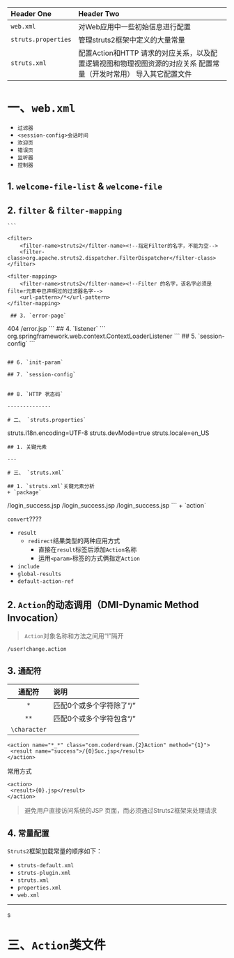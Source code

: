 | Header One     | Header Two     |
| :------------- | :------------- |
| `web.xml`      | 对Web应用中一些初始信息进行配置       |
| `struts.properties` | 管理struts2框架中定义的大量常量       |
| `struts.xml` | 配置Action和HTTP 请求的对应关系，以及配置逻辑视图和物理视图资源的对应关系 配置常量（开发时常用） 导入其它配置文件       |

# 一、`web.xml`
- `过滤器`
- `<session-config>会话时间`
- `欢迎页`
- `错误页`
- `监听器`
- `控制器`

 ## 1. `welcome-file-list` & `welcome-file`
 ## 2. `filter` & `filter-mapping`
	```

	<filter>
		<filter-name>struts2</filter-name><!--指定Filter的名字，不能为空-->
		<filter-class>org.apache.struts2.dispatcher.FilterDispatcher</filter-class>
	</filter>

	<filter-mapping>
		<filter-name>struts2</filter-name><!--Filter 的名字，该名字必须是filter元素中已声明过的过滤器名字-->
		<url-pattern>/*</url-pattern>
	</filter-mapping>
```
 ## 3. `error-page`
 ```
 <error-page>
 	<error-code>404</error-code>
 	<location>/error.jsp</location>
 </error-page>
 ```
 ## 4. `listener`
 ```
 <listener>
 	<listener-class>org.springframework.web.context.ContextLoaderListener</listener-class>
</listener>
 ```
 ## 5. `session-config`
 ```

 ```

 ## 6. `init-param`
 ```

 ```
 ## 7. `session-config`
 ```

 ```

 ## 8. `HTTP 状态码`
 ```

 ```
--------------

# 二、 `struts.properties`

 ```
 struts.i18n.encoding=UTF-8
 struts.devMode=true
 struts.locale=en_US
 ```
 ## 1. 关键元素

---

# 三、 `struts.xml`

 ## 1. `struts.xml`关键元素分析
 + `package`
 ```
 <package name="A" extends="struts-default">
 	<action class="com.action.LoginAction">
		<result name="login_success">/login_success.jsp</result>
 	</action>
 </package>

 <package name="A" extends="struts-default">
 	<action class="com.action.LoginAction">
		<result name="login_success">/login_success.jsp</result>
 	</action>
 </package>

 <package name="A" extends="struts-default">
 	<action class="com.action.LoginAction">
		<result name="login_success">/login_success.jsp</result>
 	</action>
 </package>
 ```
 + `action`

 ```convert```????

 + `result`
 	- `redirect`结果类型的两种应用方式
	 	- 直接在`result`标签后添加`Action`名称
	 	- 运用`<param>`标签的方式俩指定`Action`
 + `include`
 + `global-results`
 + `default-action-ref`


 ## 2. `Action`的动态调用（DMI-Dynamic Method Invocation）
 >`Action`对象名称和方法之间用“!”隔开

 ```
 /user!change.action
 ```
 ## 3. `通配符`
 | 通配符 | 说明    |
 | :-------------: | :------------- |
 | `*`       | 匹配0个或多个字符除了“/”      |
 | `**`       | 匹配0个或多个字符包含“/”      |
 | `\character`       |      |
 ```
 <action name="*_*" class="com.coderdream.{2}Action" method="{1}">
  <result name="success">/{0}Suc.jsp</result>
 </action>
 ```

 常用方式
 ```
 <action>
  <result>{0}.jsp</result>
 </action>
 ```
 >避免用户直接访问系统的JSP 页面，而必须通过Struts2框架来处理请求

 ## 4. `常量配置`
 `Struts2`框架加载常量的顺序如下：
 + `struts-default.xml`
 + `struts-plugin.xml`
 + `struts.xml`
 + `properties.xml`
 + `web.xml`

-------------
s
# 三、`Action`类文件
